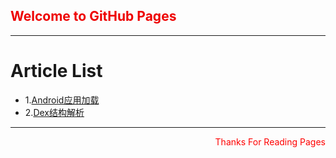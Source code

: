 
##  <font color='#EE80000'> Welcome to GitHub Pages</font>
---
# Article List
- 1.[Android应用加载](./article/Android应用加载/Android应用加载.md)
- 2.[Dex结构解析](./article/Dex结构解析/Dex重要结构解析.md)

---
<p align="right">
    <font color='#ff0000'>
      Thanks For Reading Pages
    </font>
</p>
